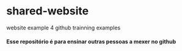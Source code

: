 # shared-website
website example 4 github trainning examples

#### Esse repositório é para ensinar outras pessoas a mexer no github


